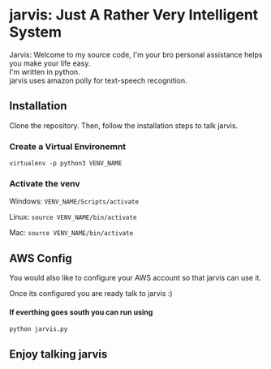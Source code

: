 # jarvis: Just A Rather Very Intelligent System
Jarvis: Welcome to my source code, I'm your bro personal assistance helps you make your life easy.    
I'm written in python.<br>
jarvis uses amazon polly for text-speech recognition.  

## Installation
Clone the repository. Then, follow the installation steps to talk jarvis.

### Create a Virtual Environemnt
```
virtualenv -p python3 VENV_NAME
```

### Activate the venv
Windows: `VENV_NAME/Scripts/activate`

Linux: `source VENV_NAME/bin/activate`

Mac: `source VENV_NAME/bin/activate`


## AWS Config 
You would also like to configure your AWS account so that jarvis can use it.

Once its configured you are ready talk to jarvis :)

<h4>If everthing goes south you can run using</h4>

`python jarvis.py`

## Enjoy talking jarvis 
